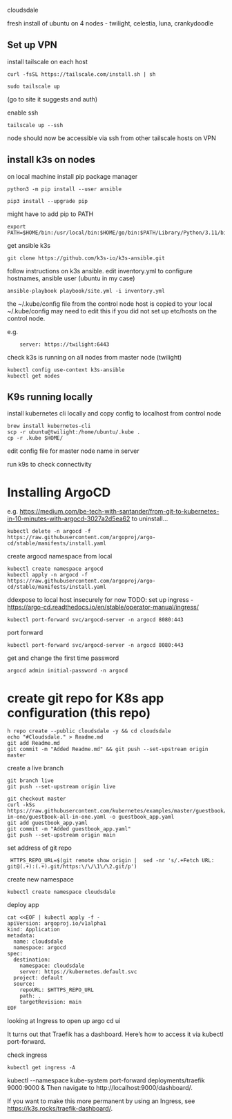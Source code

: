
 cloudsdale

fresh install of ubuntu on 4 nodes - twilight, celestia, luna, crankydoodle

## Set up VPN

install tailscale on each host

```
curl -fsSL https://tailscale.com/install.sh | sh

sudo tailscale up
```

(go to site it suggests and auth)

enable ssh 
```
tailscale up --ssh
```

node should now be accessible via ssh from other tailscale hosts on VPN

## install k3s on nodes

on local machine
install pip package manager

```
python3 -m pip install --user ansible

pip3 install --upgrade pip
```

might have to add pip to PATH
```
export PATH=$HOME/bin:/usr/local/bin:$HOME/go/bin:$PATH/Library/Python/3.11/bin:$PATH
```

get ansible k3s
```
git clone https://github.com/k3s-io/k3s-ansible.git
```

 
follow instructions on k3s ansible.  edit inventory.yml to configure hostnames, ansible user (ubuntu in my case)

```
ansible-playbook playbook/site.yml -i inventory.yml
```

the ~/.kube/config file from the control node host is copied to your local ~/.kube/config may need to edit this if you did not set up etc/hosts on the control node.

e.g. 
```
    server: https://twilight:6443
```
check k3s is running on all nodes from master node (twilight)

```
kubectl config use-context k3s-ansible
kubectl get nodes
```


## K9s running locally

install kubernetes cli locally and copy config to localhost from control node

```
brew install kubernetes-cli
scp -r ubuntu@twilight:/home/ubuntu/.kube .
cp -r .kube $HOME/
```
edit config file for master node name in server

run k9s to check connectivity


# Installing ArgoCD 
e.g.  https://medium.com/be-tech-with-santander/from-git-to-kubernetes-in-10-minutes-with-argocd-3027a2d5ea62
to uninstall...
```
kubectl delete -n argocd -f https://raw.githubusercontent.com/argoproj/argo-cd/stable/manifests/install.yaml
```

create argocd namespace from local
```
kubectl create namespace argocd
kubectl apply -n argocd -f https://raw.githubusercontent.com/argoproj/argo-cd/stable/manifests/install.yaml
```


ddexpose to local host insecurely for now 
TODO: set up ingress - https://argo-cd.readthedocs.io/en/stable/operator-manual/ingress/

```
kubectl port-forward svc/argocd-server -n argocd 8080:443
```

port forward
```
kubectl port-forward svc/argocd-server -n argocd 8080:443
```

get and change the first time password
```
argocd admin initial-password -n argocd
```

# create git repo for K8s app configuration (this repo)

```
h repo create --public cloudsdale -y && cd cloudsdale
echo "#Cloudsdale." > Readme.md
git add Readme.md
git commit -m "Added Readme.md" && git push --set-upstream origin master

```

create a live branch

```
git branch live
git push --set-upstream origin live
```


```
git checkout master
curl -kSs https://raw.githubusercontent.com/kubernetes/examples/master/guestbook/all-in-one/guestbook-all-in-one.yaml -o guestbook_app.yaml
git add guestbook_app.yaml
git commit -m "Added guestbook_app.yaml"
git push --set-upstream origin main
```

set address of git repo

```
 HTTPS_REPO_URL=$(git remote show origin |  sed -nr 's/.+Fetch URL: git@(.+):(.+).git/https:\/\/\1\/\2.git/p')
```

create new namespace

```
kubectl create namespace cloudsdale
```

deploy app

```
cat <<EOF | kubectl apply -f -
apiVersion: argoproj.io/v1alpha1
kind: Application
metadata:
  name: cloudsdale
  namespace: argocd
spec:
  destination:
    namespace: cloudsdale
    server: https://kubernetes.default.svc
  project: default
  source:
    repoURL: $HTTPS_REPO_URL
    path: .
    targetRevision: main
EOF
```

looking at Ingress to open up argo cd ui

It turns out that Traefik has a dashboard. Here’s how to access it via kubectl port-forward.

check ingress
```
kubectl get ingress -A
```
kubectl --namespace kube-system port-forward deployments/traefik 9000:9000 &
Then navigate to http://localhost:9000/dashboard/.

If you want to make this more permanent by using an Ingress, see https://k3s.rocks/traefik-dashboard/.
